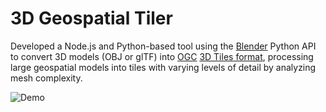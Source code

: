 # 3D Geospatial Tiler
Developed a Node.js and Python-based tool using the [Blender](https://www.blender.org/) Python API to convert 3D models (OBJ or glTF) into [OGC](https://www.ogc.org/) [3D Tiles format](https://www.ogc.org/standard/3dtiles/), processing large geospatial models into tiles with varying levels of detail by analyzing mesh complexity.

![Demo](https://github.com/CrashedBboy/blender-3d-tiler/blob/master/reference/tiler_obj.gif?raw=true)
